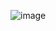 ![image](https://github.com/johnsontopno/ColorComb/assets/66691981/3c4f3d56-99df-4533-b209-9b983be569de)
